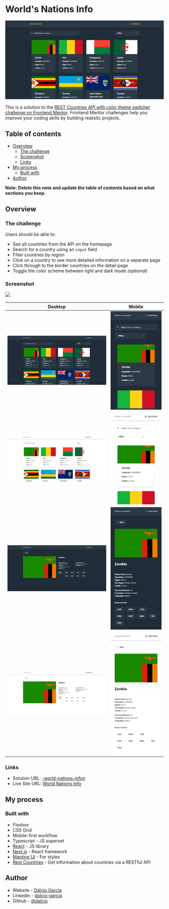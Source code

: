 # World's Nations Info

![Home](./screenshots/desktop-preview.png)

This is a solution to the [REST Countries API with color theme switcher challenge on Frontend Mentor](https://www.frontendmentor.io/challenges/rest-countries-api-with-color-theme-switcher-5cacc469fec04111f7b848ca). Frontend Mentor challenges help you improve your coding skills by building realistic projects.

## Table of contents

- [Overview](#overview)
  - [The challenge](#the-challenge)
  - [Screenshot](#screenshot)
  - [Links](#links)
- [My process](#my-process)
  - [Built with](#built-with)
- [Author](#author)

**Note: Delete this note and update the table of contents based on what sections you keep.**

## Overview

### The challenge

Users should be able to:

- See all countries from the API on the homepage
- Search for a country using an `input` field
- Filter countries by region
- Click on a country to see more detailed information on a separate page
- Click through to the border countries on the detail page
- Toggle the color scheme between light and dark mode _(optional)_

### Screenshot

![](./screenshot.jpg)

| Desktop                                                         | Mobile                                                        |
| --------------------------------------------------------------- | ------------------------------------------------------------- |
| ![Desktop Preview](./screenshots/desktop-preview.png)             | ![Mobile Preview](./screenshots/mobile-preview.png)             |
| ![Desktop Light](./screenshots/desktop-light-preview.png)         | ![Mobile Light](./screenshots/mobile-light-preview.png)         |
| ![Desktop Country](./screenshots/country-desktop.png)             | ![Mobile Country](./screenshots/mobile-country.png)             |
| ![Desktop Country Light](./screenshots/country-desktop-light.png) | ![Mobile Country Light](./screenshots/mobile-country-light.png) |

### Links

- Solution URL: [-world-nations-infon](https://github.com/Dalcio/-world-nations-info)
- Live Site URL: [World Nations Info](https://vercel.com/dalcio/world-nations-info)

## My process

### Built with

- Flexbox
- CSS Grid
- Mobile-first workflow
- Typescript - JS superset
- [React](https://reactjs.org/) - JS library
- [Next.js](https://nextjs.org/) - React framework
- [Mantine UI](https://mantine.dev) - For styles
- [Rest Countries](https://restcountries.com/) - Get information about countries via a RESTful API

## Author

- Website - [Dálcio Garcia](https://dalciogarcia.vercel.app)
- Linkedin - [dalcio-garcia](https://linkedin.com/in/dalcio-garcia)
- Github - [@dalcio](https://github.com/dalcio)
